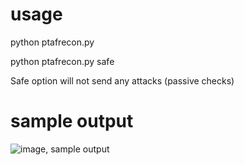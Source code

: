 # usage
python ptafrecon.py <url>

python ptafrecon.py <url> safe

Safe option will not send any attacks (passive checks)

# sample output
![image, sample output](https://github.com/supereldar/ptafrecon/blob/master/readme.jpg1?raw=true)
